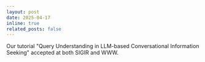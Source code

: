 ```yaml
---
layout: post
date: 2025-04-17
inline: true
related_posts: false
---
```


Our tutorial "Query Understanding in LLM-based Conversational Information Seeking" accepted at both SIGIR and WWW.

